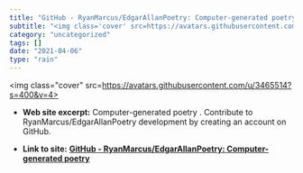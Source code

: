```yaml
---
title: "GitHub - RyanMarcus/EdgarAllanPoetry: Computer-generated poetry"
subtitle: "<img class='cover' src=https://avatars.githubusercontent.com/u/3465514?s=400&v=4>"
category: "uncategorized"
tags: []
date: "2021-04-06"
type: "rain"
---
```

<img class="cover" src=https://avatars.githubusercontent.com/u/3465514?s=400&v=4>



* **Web site excerpt:** Computer-generated poetry . Contribute to RyanMarcus/EdgarAllanPoetry development by creating an account on GitHub.

* **Link to site:** **[GitHub - RyanMarcus/EdgarAllanPoetry: Computer-generated poetry](https://github.com/RyanMarcus/EdgarAllanPoetry)**